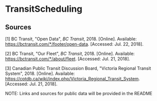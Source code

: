 # TransitScheduling


## Sources

[1] BC Transit, "Open Data", *BC Transit*, 2018. [Online]. Available: https://bctransit.com/*/footer/open-data. [Accessed: Jul. 22, 2018].

[2] BC Transit, "Our Fleet", *BC Transit*, 2018. [Online]. Available: https://bctransit.com/*/about/fleet. [Accessed: Jul. 21, 2018].

[3] Canadian Public Transit Discussion Board, "Victoria Regional Transit System", 2018. [Online]. Available: https://cptdb.ca/wiki/index.php/Victoria_Regional_Transit_System. [Accessed: Jul. 21, 2018].

NOTE: Links and sources for public data will be provided in the README
